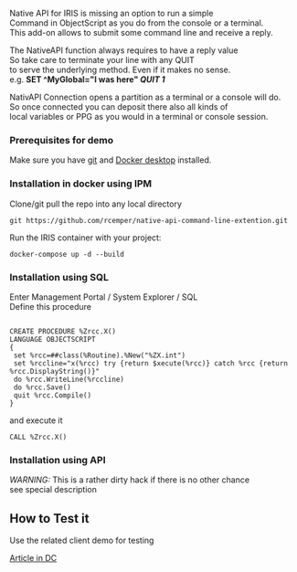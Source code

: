 Native API for IRIS  is missing an option to run a simple   
Command in ObjectScript as you do from the console or a terminal.   
This add-on allows to submit some command line and receive a reply.   

The NativeAPI function always requires to have a reply value   
So take care to terminate your line with any QUIT <value>   
to serve the underlying method. Even if it makes no sense.    
e.g.   **SET ^MyGlobal="I was here" *QUIT 1***

NativAPI Connection opens a partition as a terminal or a console will do.  
So once connected you can deposit there also all kinds of     
local variables or PPG as you would in a terminal or console session.  
 
### Prerequisites for demo   
Make sure you have [git](https://git-scm.com/book/en/v2/Getting-Started-Installing-Git) and [Docker desktop](https://www.docker.com/products/docker-desktop) installed.   

### Installation in docker using IPM   
Clone/git pull the repo into any local directory   
```
git https://github.com/rcemper/native-api-command-line-extention.git
```
Run the IRIS container with your project: 
```
docker-compose up -d --build
```
### Installation using SQL
Enter Management Portal / System Explorer / SQL   
Define this procedure   

````

CREATE PROCEDURE %Zrcc.X()    
LANGUAGE OBJECTSCRIPT     
{     
 set %rcc=##class(%Routine).%New("%ZX.int")    
 set %rccline="x(%rcc) try {return $xecute(%rcc)} catch %rcc {return %rcc.DisplayString()}"    
 do %rcc.WriteLine(%rccline)     
 do %rcc.Save()   
 quit %rcc.Compile()   
}

````
and execute it    

````
CALL %Zrcc.X()
````
### Installation using API  
*WARNING:*  This is a rather dirty hack if there is no other chance   
see special description

## How to Test it
Use the related client demo for testing

[Article in DC](https://community.intersystems.com/post/remote-global-listing-using-nativeapi-objectscript-2)  


